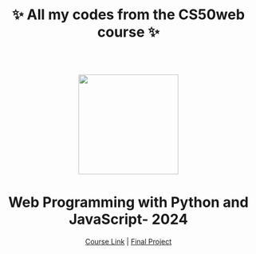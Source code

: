 <h1 align="center">✨ All my codes from the CS50web course ✨</h1>
<br>
<br>
<p align="center">
  <img src="https://th.bing.com/th/id/R.9d5c15c00e682d4f05196ef13f529951?rik=BK1C5I60ZJoPRQ&riu=http%3a%2f%2fassets.stickpng.com%2fimages%2f5842f68fa6515b1e0ad75b22.png&ehk=pyGF0C8aD30MBkBK5DKjdI5QRAIdjUfjdafCsIJ7Swc%3d&risl=&pid=ImgRaw&r=0" width="200" />

</p>

<h1 align="center">
 Web Programming with Python and JavaScript- 2024</h1>
<p align="center">
  <a href="https://cs50.harvard.edu/web/2020/">Course Link</a> |
  <a href="#">Final Project</a> 
</p>


